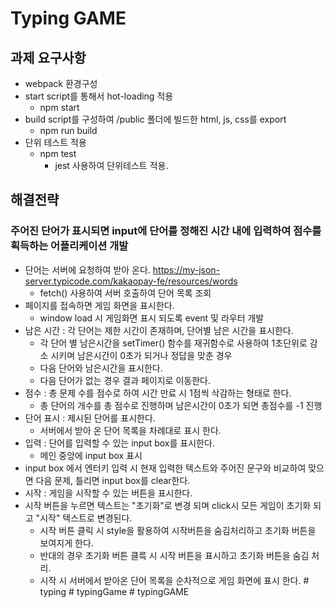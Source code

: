 # Typing GAME

## 과제 요구사항
+ webpack 환경구성
+ start script를 통해서 hot-loading 적용
    + npm start
+ build script를 구성하여 /public 폴더에 빌드한 html, js, css를 export
    + npm run build
+ 단위 테스트 적용
    + npm test
        + jest 사용하여 단위테스트 적용.
## 해결전략
### 주어진 단어가 표시되면 input에 단어를 정해진 시간 내에 입력하여 점수를 획득하는 어플리케이션 개발
+ 단어는 서버에 요청하여 받아 온다. https://my-json-server.typicode.com/kakaopay-fe/resources/words
    + fetch() 사용하여 서버 호출하여 단어 목록 조회
+ 페이지를 접속하면 게임 화면을 표시한다.
    + window load 시 게임화면 표시 되도록 event 및 라우터 개발 
+ 남은 시간 : 각 단어는 제한 시간이 존재하며, 단어별 남은 시간을 표시한다.
    + 각 단어 별 남은시간을 setTimer() 함수를 재귀함수로 사용하여 1초단위로 감소 시키며 남은시간이 0초가 되거나 정답을 맞춘 경우
    + 다음 단어와 남은시간을 표시한다.
    + 다음 단어가 없는 경우 결과 페이지로 이동한다.
+ 점수 : 총 문제 수를 점수로 하여 시간 만료 시 1점씩 삭감하는 형태로 한다.
    + 총 단어의 개수를 총 점수로 진행하며 남은시간이 0초가 되면 총점수를 -1 진행
+ 단어 표시 : 제시된 단어를 표시한다.
    + 서버에서 받아 온 단어 목록을 차례대로 표시 한다. 
+ 입력 : 단어를 입력할 수 있는 input box를 표시한다.
    + 메인 중앙에 input box 표시 
+ input box 에서 엔터키 입력 시 현재 입력한 텍스트와 주어진 문구와 비교하여 맞으면 다음 문제, 틀리면 input box를 clear한다.
+ 시작 : 게임을 시작할 수 있는 버튼을 표시한다.
+ 시작 버튼을 누르면 텍스트는 "초기화"로 변경 되며 click시 모든 게임이 초기화 되고 "시작" 텍스트로 변경된다.
    + 시작 버튼 클릭 시 style을 활용하여 시작버튼을 숨김처리하고 초기화 버튼을 보여지게 한다.
    + 반대의 경우 초기화 버튼 클륵 시 시작 버튼을 표시하고 초기화 버튼을 숨김 처리.
    + 시작 시 서버에서 받아온 단어 목록을 순차적으로 게임 화면에 표시 한다.
#   t y p i n g  
 #   t y p i n g G a m e  
 #   t y p i n g G A M E  
 